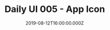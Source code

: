 ---
title: Daily UI 005 - App Icon
description: ""
category: "Design"
tags:
    - "Design"
    - "Daily UI"
date: "2019-08-12T16:00:00.000Z"
path: "/blog/daily-ui-005-app-icon"
image: "/images/posts/daily-ui-005-app-icon/1.jpg"
draft: false
source: "internal"
---